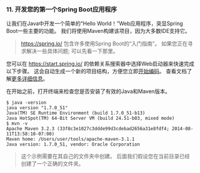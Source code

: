 ### 11. 开发您的第一个Spring Boot应用程序

让我们在Java中开发一个简单的“Hello World！”Web应用程序，突显Spring Boot一些主要的功能。 我们将使用Maven构建该项目，因为大多数IDE支持它。
>https://spring.io/ 包含许多使用Spring Boot的“入门指南”。 如果您正在寻求解决一些具体问题; 可以先看一下那里。

您可以在 https://start.spring.io/ 的依赖关系搜索器中选择Web启动器来快速完成以下步骤。
这会自动生成一个新的项目结构，方便您立即[开始编码](http://docs.spring.io/spring-boot/docs/1.5.2.RELEASE/reference/htmlsingle/#getting-started-first-application-code)。 查看文档了解[更多详细信息](https://github.com/spring-io/initializr)。

在开始之前，打开终端来检查您是否安装了有效的Java和Maven版本。
```
$ java -version
java version "1.7.0_51"
Java(TM) SE Runtime Environment (build 1.7.0_51-b13)
Java HotSpot(TM) 64-Bit Server VM (build 24.51-b03, mixed mode)
$ mvn -v
Apache Maven 3.2.3 (33f8c3e1027c3ddde99d3cdebad2656a31e8fdf4; 2014-08-11T13:58:10-07:00)
Maven home: /Users/user/tools/apache-maven-3.1.1
Java version: 1.7.0_51, vendor: Oracle Corporation
```
>这个示例需要在其自己的文件夹中创建。 后面我们假设您在当前目录已经创建了一个正确的文件夹。

